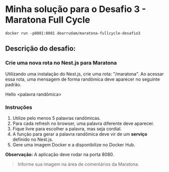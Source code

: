 # Minha solução para o Desafio 3 - Maratona Full Cycle

```
docker run -p8081:8081 dearrudam/maratona-fullcycle-desafio3
```

## Descrição do desafio:

### Crie uma nova rota no Nest.js para Maratona 

Utilizando uma instalação do Nest.js, crie uma rota: "/maratona".
Ao acessar essa rota, uma mensagem de forma randômica deve aparecer no seguinte padrão.

Hello <palavra randômica>

### Instruções
1.	Utilize pelo menos 5 palavras randômicas.
2. Para cada refresh no browser, uma palavra diferente deve aparecer.
3. Fique livre para escolher a palavra, mas seja cordial.
4. A função para gerar a palavra randômica deve vir de um __serviço__ definido no Nest.js.
5. Gere uma imagem Docker e a disponibilize no Docker Hub. 

__Observação:__ A aplicação deve rodar na porta 8080.

> Informe sua imagem na área de comentários da Maratona.
